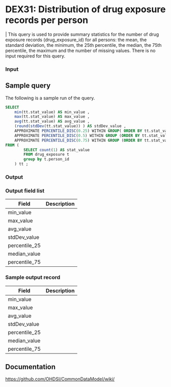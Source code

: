 # DEX31: Distribution of drug exposure records per person

| This query is used to provide summary statistics for the number of drug exposure records (drug_exposure_id) for all persons: the mean, the standard deviation, the minimum, the 25th percentile, the median, the 75th percentile, the maximum and the number of missing values. There is no input required for this query.

### Input <None>
## Sample query
The following is a sample run of the query. 

```sql
SELECT 
    min(tt.stat_value) AS min_value , 
    max(tt.stat_value) AS max_value , 
    avg(tt.stat_value) AS avg_value , 
    (round(stdDev(tt.stat_value)) ) AS stdDev_value , 
    APPROXIMATE PERCENTILE_DISC(0.25) WITHIN GROUP( ORDER BY tt.stat_value ) AS percentile_25 , 
    APPROXIMATE PERCENTILE_DISC(0.5) WITHIN GROUP (ORDER BY tt.stat_value ) AS median_value , 
    APPROXIMATE PERCENTILE_DISC(0.75) WITHIN GROUP (ORDER BY tt.stat_value ) AS percential_75 
FROM ( 
        SELECT count(1) AS stat_value 
        FROM drug_exposure t 
        group by t.person_id 
    ) tt ; 
```

### Output

### Output field list

|  Field |  Description |
| --- | --- | 
| min_value |   |
| max_value |   |
| avg_value |   |
| stdDev_value |   |
| percentile_25 |   |
| median_value |   |
| percentile_75 |   |

### Sample output record

|  Field |  Description |
| --- | --- | 
| min_value |   |
| max_value |   |
| avg_value |   |
| stdDev_value |   |
| percentile_25 |   |
| median_value |   |
| percentile_75 |   |

## Documentation
https://github.com/OHDSI/CommonDataModel/wiki/
